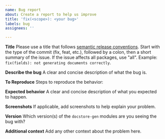 ```yaml
---
name: Bug report
about: Create a report to help us improve
title: 'fix(<scope>): <your bug>'
labels: bug
assignees: ''

---
```


**Title**
Please use a title that follows [semantic release conventions](https://www.conventionalcommits.org/). Start with the type of the commit (fix, feat, etc.), followed by a colon, then a short summary of the issue. If the issue affects all packages, use "all". Example: `fix(fields): not generating documents correctly`.

**Describe the bug**
A clear and concise description of what the bug is.

**To Reproduce**
Steps to reproduce the behavior:

**Expected behavior**
A clear and concise description of what you expected to happen.

**Screenshots**
If applicable, add screenshots to help explain your problem.

**Version**
Which version(s) of the `docstore-gen` modules are you seeing the bug with?

**Additional context**
Add any other context about the problem here.
